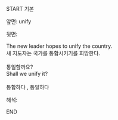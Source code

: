 START
기본

앞면:
unify


뒷면:
<div>The new leader hopes to unify the country. </div><div>새 지도자는 국가를 통합시키기를 희망한다.</div><div><br></div><div><div><div>통일할까요?</div></div><div><div>Shall we unify it?</div></div></div><div><br></div><div>통합하다 , 통일하다</div>


해석:

END